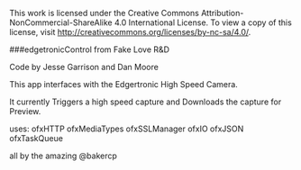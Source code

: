 This work is licensed under the Creative Commons Attribution-NonCommercial-ShareAlike 4.0 International License. To view a copy of this license, visit http://creativecommons.org/licenses/by-nc-sa/4.0/.

###edgetronicControl from  Fake Love R&D

Code by Jesse Garrison and Dan Moore

This app interfaces with the Edgertronic High Speed Camera.

It currently Triggers a high speed capture and Downloads the capture for Preview.

uses:
   ofxHTTP
   ofxMediaTypes
   ofxSSLManager
   ofxIO
   ofxJSON
   ofxTaskQueue

all by the amazing @bakercp
